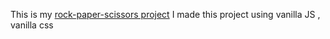 This is my [rock-paper-scissors project](https://0101chaitanya.github.io/Rock-Paper-Scissors/)
I made this project using vanilla JS , vanilla css 
